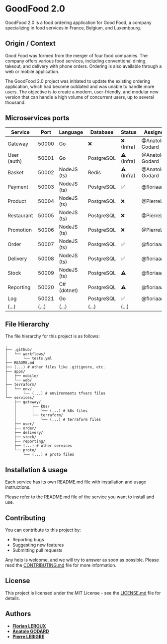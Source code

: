 # GoodFood 2.0

GoodFood 2.0 is a food ordering application for Good Food, a company specializing in food services in France, Belgium,
and Luxembourg.

## Origin / Context

Good Food was formed from the merger of four food companies. The company offers various food services, including
conventional dining, takeout, and delivery with phone orders. Ordering is also available through a web or mobile
application.

The GoodFood 2.0 project was initiated to update the existing ordering application, which had become outdated and was
unable to handle more users. The objective is to create a modern, user-friendly, and modular new version that can handle
a high volume of concurrent users, up to several thousand.

## Microservices ports

| Service     | Port  | Language    | Database   | Status     | Assignee        |
|-------------|-------|-------------|------------|------------|-----------------|
| Gateway     | 50000 | Go          | ❌          | ❌ (Infra)  | @Anatole-Godard |
| User (auth) | 50001 | Go          | PostgreSQL | ⚠️ (Infra) | @Anatole-Godard |
| Basket      | 50002 | NodeJS (ts) | Redis      | ⚠️ (Infra) | @Anatole-Godard |
| Payment     | 50003 | NodeJS (ts) | PostgreSQL | ✅          | @floriaaan      |
| Product     | 50004 | NodeJS (ts) | PostgreSQL | ❌          | @PierreLbg      |
| Restaurant  | 50005 | NodeJS (ts) | PostgreSQL | ❌          | @PierreLbg      |
| Promotion   | 50006 | NodeJS (ts) | PostgreSQL | ❌          | @PierreLbg      |
| Order       | 50007 | NodeJS (ts) | PostgreSQL | ✅          | @floriaaan      |
| Delivery    | 50008 | NodeJS (ts) | PostgreSQL | ✅          | @floriaaan      |
| Stock       | 50009 | NodeJS (ts) | PostgreSQL | ⚠️         | @floriaaan      |
| Reporting   | 50020 | C# (dotnet) | PostgreSQL | ⚠️         | @floriaaan      |
| Log         | 50021 | Go          | PostgreSQL | ✅          | @floriaaan      |
| (...)       | (...) | (...)       | (...)      | (...)      |

## File Hierarchy

The file hierarchy for this project is as follows:

```
.
├── .github/
│   └── workflows/
│       └── tests.yml
├── README.md
├── (...) # other files like .gitignore, etc.
├── apps/
│   ├── mobile/
│   └── web/
├── terraform/
│   └── env/
│       └── (...) # environments tfvars files
└── services/
    ├── gateway/
    │       ├── k8s/
    │       │   └── (...) # k8s files
    │       └── terraform/
    │           └── (...) # terraform files
    ├── user/
    ├── order/
    ├── delivery/
    ├── stock/
    ├── reporting/
    ├── (...) # other services
    └── proto/
        └── (...) # proto files
```

## Installation & usage

Each service has its own README.md file with installation and usage instructions.

Please refer to the README.md file of the service you want to install and use.

## Contributing

You can contribute to this project by:

- Reporting bugs
- Suggesting new features
- Submitting pull requests

Any help is welcome, and we will try to answer as soon as possible.
Please read the [CONTRIBUTING.md](CONTRIBUTING.md) file for more information.

## License

This project is licensed under the MIT License - see the [LICENSE.md](LICENSE.md) file for details.

## Authors

- **[Florian LEROUX](https://github.com/floriaaan)**
- **[Anatole GODARD](https://github.com/Anatole-Godard)**
- **[Pierre LEBIGRE](https://github.com/PierreLbg)**
